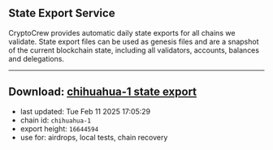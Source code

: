 ## State Export Service
CryptoCrew provides automatic daily state exports for all chains we validate. State export files can be used as genesis files and are a snapshot of the current blockchain state, including all validators, accounts, balances and delegations.

---
**Download: [chihuahua-1 state export](https://dl-eu2.ccvalidators.com/SERVICE/chihuahua/chihuahua-1_export_16644594.json)**
---

- last updated: Tue Feb 11 2025 17:05:29
- chain id: `chihuahua-1`
- export height: `16644594`
- use for: airdrops, local tests, chain recovery
